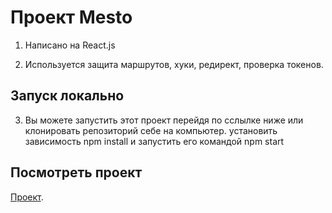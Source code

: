 # Проект Mesto

1. Написано на React.js

2. Используется защита маршрутов, хуки, редирект, проверка токенов.

## Запуск локально

3. Вы можете запустить этот проект перейдя по сслылке ниже или клонировать репозиторий себе на компьютер.
   установить зависимость npm install и запустить его командой npm start

## Посмотреть проект

[Проект]( https://react-mesto-auth-sigma.vercel.app/login ).

